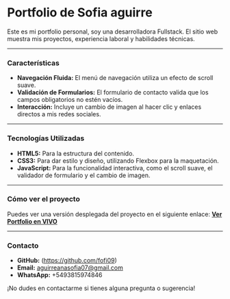 # Portfolio de Sofia aguirre

Este es mi portfolio personal, soy una desarrolladora Fullstack. El sitio web muestra mis proyectos, experiencia laboral y habilidades técnicas.

---
### Características

- **Navegación Fluida:** El menú de navegación utiliza un efecto de scroll suave.
- **Validación de Formularios:** El formulario de contacto valida que los campos obligatorios no estén vacíos.
- **Interacción:** Incluye un cambio de imagen al hacer clic y enlaces directos a mis redes sociales.

---
### Tecnologías Utilizadas

- **HTML5:** Para la estructura del contenido.
- **CSS3:** Para dar estilo y diseño, utilizando Flexbox para la maquetación.
- **JavaScript:** Para la funcionalidad interactiva, como el scroll suave, el validador de formulario y el cambio de imagen.

---
### Cómo ver el proyecto

Puedes ver una versión desplegada del proyecto en el siguiente enlace:
[**Ver Portfolio en VIVO**](https://tusitioengh-pages.com)

---
### Contacto

- **GitHub:** (https://github.com/fofi09)
- **Email:** aguirreanasofia07@gmail.com
- **WhatsApp:**  +5493815974846

¡No dudes en contactarme si tienes alguna pregunta o sugerencia!
